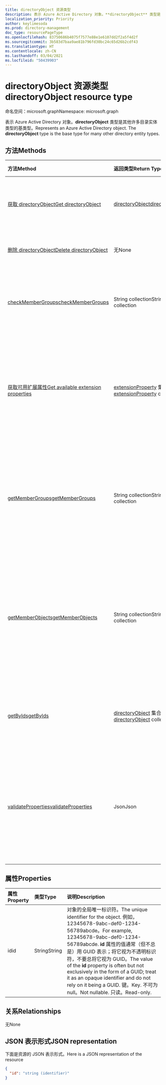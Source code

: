 ```yaml
---
title: directoryObject 资源类型
description: 表示 Azure Active Directory 对象。**directoryObject** 类型是其他许多目录实体类型的基类型。
localization_priority: Priority
author: keylimesoda
ms.prod: directory-management
doc_type: resourcePageType
ms.openlocfilehash: 83750686b4075f7577e88e1e6107dd2f2a5f4d2f
ms.sourcegitcommit: 3b583d7baa9ae81b796fd30bc24c65d26b2cdf43
ms.translationtype: HT
ms.contentlocale: zh-CN
ms.lasthandoff: 03/04/2021
ms.locfileid: "50439903"
---
```

# <a name="directoryobject-resource-type"></a><span data-ttu-id="b988e-104">directoryObject 资源类型</span><span class="sxs-lookup"><span data-stu-id="b988e-104">directoryObject resource type</span></span>

<span data-ttu-id="b988e-105">命名空间：microsoft.graph</span><span class="sxs-lookup"><span data-stu-id="b988e-105">Namespace: microsoft.graph</span></span>

<span data-ttu-id="b988e-p102">表示 Azure Active Directory 对象。**directoryObject** 类型是其他许多目录实体类型的基类型。</span><span class="sxs-lookup"><span data-stu-id="b988e-p102">Represents an Azure Active Directory object. The **directoryObject** type is the base type for many other directory entity types.</span></span>

## <a name="methods"></a><span data-ttu-id="b988e-108">方法</span><span class="sxs-lookup"><span data-stu-id="b988e-108">Methods</span></span>

| <span data-ttu-id="b988e-109">方法</span><span class="sxs-lookup"><span data-stu-id="b988e-109">Method</span></span>       | <span data-ttu-id="b988e-110">返回类型</span><span class="sxs-lookup"><span data-stu-id="b988e-110">Return Type</span></span>  |<span data-ttu-id="b988e-111">说明</span><span class="sxs-lookup"><span data-stu-id="b988e-111">Description</span></span>|
|:---------------|:--------|:----------|
|[<span data-ttu-id="b988e-112">获取 directoryObject</span><span class="sxs-lookup"><span data-stu-id="b988e-112">Get directoryObject</span></span>](../api/directoryobject-get.md) | [<span data-ttu-id="b988e-113">directoryObject</span><span class="sxs-lookup"><span data-stu-id="b988e-113">directoryObject</span></span>](directoryobject.md) |<span data-ttu-id="b988e-114">读取 directory 对象的属性。</span><span class="sxs-lookup"><span data-stu-id="b988e-114">Read the properties  of a directory object.</span></span>|
|[<span data-ttu-id="b988e-115">删除 directoryObject</span><span class="sxs-lookup"><span data-stu-id="b988e-115">Delete directoryObject</span></span>](../api/directoryobject-delete.md) | <span data-ttu-id="b988e-116">无</span><span class="sxs-lookup"><span data-stu-id="b988e-116">None</span></span> |<span data-ttu-id="b988e-117">删除 directory 对象。</span><span class="sxs-lookup"><span data-stu-id="b988e-117">Delete a directory object.</span></span> |
|[<span data-ttu-id="b988e-118">checkMemberGroups</span><span class="sxs-lookup"><span data-stu-id="b988e-118">checkMemberGroups</span></span>](../api/directoryobject-checkmembergroups.md)|<span data-ttu-id="b988e-119">String collection</span><span class="sxs-lookup"><span data-stu-id="b988e-119">String collection</span></span>|<span data-ttu-id="b988e-p103">检查组列表中的成员身份。检查是可传递的。</span><span class="sxs-lookup"><span data-stu-id="b988e-p103">Check for membership in a list of groups. The check is transitive.</span></span>|
|[<span data-ttu-id="b988e-122">获取可用扩展属性</span><span class="sxs-lookup"><span data-stu-id="b988e-122">Get available extension properties</span></span>](../api/directoryobject-getavailableextensionproperties.md)|<span data-ttu-id="b988e-123">[extensionProperty](../resources/extensionproperty.md) 集合</span><span class="sxs-lookup"><span data-stu-id="b988e-123">[extensionProperty](../resources/extensionproperty.md) collection</span></span>|<span data-ttu-id="b988e-124">获取已在目录中注册的目录扩展属性的所有或筛选列表。</span><span class="sxs-lookup"><span data-stu-id="b988e-124">Get all or a filtered list of the directory extension properties that have been registered in a directory.</span></span>|
|[<span data-ttu-id="b988e-125">getMemberGroups</span><span class="sxs-lookup"><span data-stu-id="b988e-125">getMemberGroups</span></span>](../api/directoryobject-getmembergroups.md)|<span data-ttu-id="b988e-126">String collection</span><span class="sxs-lookup"><span data-stu-id="b988e-126">String collection</span></span>|<span data-ttu-id="b988e-p104">返回 user、group 或 directory 对象所属的所有组。检查是可传递的。</span><span class="sxs-lookup"><span data-stu-id="b988e-p104">Return all the groups that the user, group, or directory object is a member of. The check is transitive.</span></span>|
|[<span data-ttu-id="b988e-129">getMemberObjects</span><span class="sxs-lookup"><span data-stu-id="b988e-129">getMemberObjects</span></span>](../api/directoryobject-getmemberobjects.md)|<span data-ttu-id="b988e-130">String collection</span><span class="sxs-lookup"><span data-stu-id="b988e-130">String collection</span></span>| <span data-ttu-id="b988e-p105">返回 user、group 或 directory 对象所属的所有组和目录角色。检查是可传递的。</span><span class="sxs-lookup"><span data-stu-id="b988e-p105">Return all of the groups and directory roles that the user, group, or directory object is a member of. The check is transitive.</span></span> |
|[<span data-ttu-id="b988e-133">getByIds</span><span class="sxs-lookup"><span data-stu-id="b988e-133">getByIds</span></span>](../api/directoryobject-getbyids.md) | <span data-ttu-id="b988e-134">[directoryObject](directoryobject.md) 集合</span><span class="sxs-lookup"><span data-stu-id="b988e-134">[directoryObject](directoryobject.md) collection</span></span> | <span data-ttu-id="b988e-135">基于提供的 ID 集获取目录对象集。</span><span class="sxs-lookup"><span data-stu-id="b988e-135">Get a set of directory objects based on a set of supplied ids.</span></span> |
|[<span data-ttu-id="b988e-136">validateProperties</span><span class="sxs-lookup"><span data-stu-id="b988e-136">validateProperties</span></span>](../api/directoryobject-validateproperties.md)|<span data-ttu-id="b988e-137">Json</span><span class="sxs-lookup"><span data-stu-id="b988e-137">Json</span></span>| <span data-ttu-id="b988e-138">验证 Microsoft 365 组的显示名称或邮件昵称是否符合命名策略。</span><span class="sxs-lookup"><span data-stu-id="b988e-138">Validate that a Microsoft 365 group's display name or mail nickname complies with naming policies.</span></span> |

## <a name="properties"></a><span data-ttu-id="b988e-139">属性</span><span class="sxs-lookup"><span data-stu-id="b988e-139">Properties</span></span>

| <span data-ttu-id="b988e-140">属性</span><span class="sxs-lookup"><span data-stu-id="b988e-140">Property</span></span>   | <span data-ttu-id="b988e-141">类型</span><span class="sxs-lookup"><span data-stu-id="b988e-141">Type</span></span> |<span data-ttu-id="b988e-142">说明</span><span class="sxs-lookup"><span data-stu-id="b988e-142">Description</span></span>|
|:---------------|:--------|:----------|
|<span data-ttu-id="b988e-143">id</span><span class="sxs-lookup"><span data-stu-id="b988e-143">id</span></span>|<span data-ttu-id="b988e-144">String</span><span class="sxs-lookup"><span data-stu-id="b988e-144">String</span></span>|<span data-ttu-id="b988e-145">对象的全局唯一标识符。</span><span class="sxs-lookup"><span data-stu-id="b988e-145">The unique identifier for the object.</span></span> <span data-ttu-id="b988e-146">例如，12345678-9abc-def0-1234-56789abcde。</span><span class="sxs-lookup"><span data-stu-id="b988e-146">For example, 12345678-9abc-def0-1234-56789abcde.</span></span> <span data-ttu-id="b988e-147">**id** 属性的值通常（但不总是）用 GUID 表示；将它视为不透明标识符，不要总将它视为 GUID。</span><span class="sxs-lookup"><span data-stu-id="b988e-147">The value of the **id** property is often but not exclusively in the form of a GUID; treat it as an opaque identifier and do not rely on it being a GUID.</span></span> <span data-ttu-id="b988e-148">键。</span><span class="sxs-lookup"><span data-stu-id="b988e-148">Key.</span></span> <span data-ttu-id="b988e-149">不可为 null。</span><span class="sxs-lookup"><span data-stu-id="b988e-149">Not nullable.</span></span> <span data-ttu-id="b988e-150">只读。</span><span class="sxs-lookup"><span data-stu-id="b988e-150">Read-only.</span></span>|

## <a name="relationships"></a><span data-ttu-id="b988e-151">关系</span><span class="sxs-lookup"><span data-stu-id="b988e-151">Relationships</span></span>

<span data-ttu-id="b988e-152">无</span><span class="sxs-lookup"><span data-stu-id="b988e-152">None</span></span>


## <a name="json-representation"></a><span data-ttu-id="b988e-153">JSON 表示形式</span><span class="sxs-lookup"><span data-stu-id="b988e-153">JSON representation</span></span>

<span data-ttu-id="b988e-154">下面是资源的 JSON 表示形式。</span><span class="sxs-lookup"><span data-stu-id="b988e-154">Here is a JSON representation of the resource</span></span>

<!--{
  "blockType": "resource",
  "openType": true,
  "optionalProperties": [],
  "keyProperty": "id",
  "baseType": "microsoft.graph.entity",
  "@odata.type": "microsoft.graph.directoryObject",
  "@odata.annotations": [
    {
      "capabilities": {
        "skippable": false,
        "countable": false,
        "expandable": false,
        "filterable": false,
        "referenceable": false,
        "selectable": false
      }
    }
  ]
}-->

```json
{
  "id": "string (identifier)"
}

```

<!-- uuid: 8fcb5dbc-d5aa-4681-8e31-b001d5168d79
2015-10-25 14:57:30 UTC -->
<!-- {
  "type": "#page.annotation",
  "description": "directoryObject resource",
  "keywords": "",
  "section": "documentation",
  "tocPath": ""
}-->

